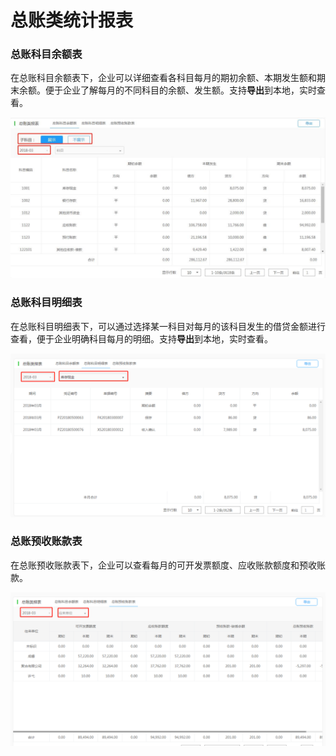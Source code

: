 # 总账类统计报表

### 总账科目余额表

在总账科目余额表下，企业可以详细查看各科目每月的期初余额、本期发生额和期末余额。便于企业了解每月的不同科目的余额、发生额。支持**导出**到本地，实时查看。

![](/img/git12.jpg)

### 总账科目明细表

在总账科目明细表下，可以通过选择某一科目对每月的该科目发生的借贷金额进行查看，便于企业明确科目每月的明细。支持**导出**到本地，实时查看。

![](/img/git13.png)

### 总账预收账款表

在总账预收账款表下，企业可以查看每月的可开发票额度、应收账款额度和预收账款。

![](/img/git14.png)

